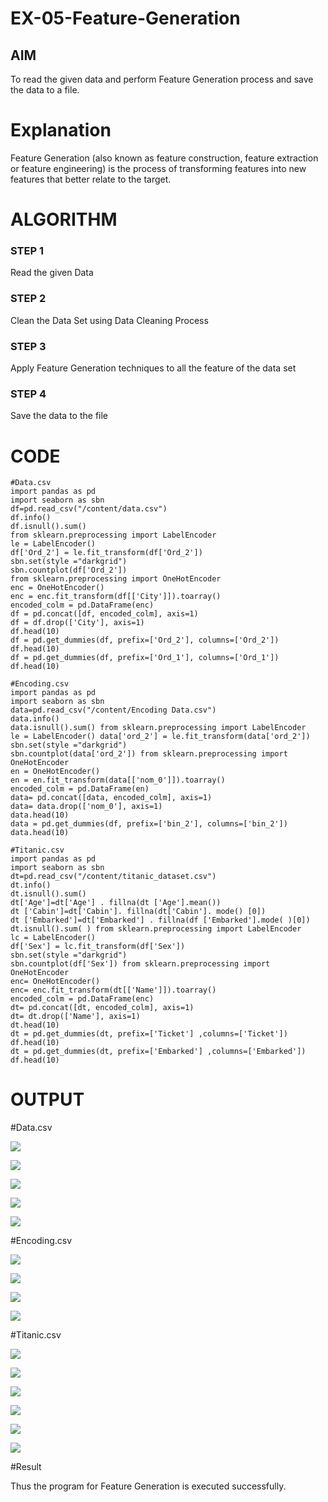 # EX-05-Feature-Generation


## AIM
To read the given data and perform Feature Generation process and save the data to a file. 

# Explanation
Feature Generation (also known as feature construction, feature extraction or feature engineering) is the process of transforming features into new features that better relate to the target.
 

# ALGORITHM
### STEP 1
Read the given Data
### STEP 2
Clean the Data Set using Data Cleaning Process
### STEP 3
Apply Feature Generation techniques to all the feature of the data set
### STEP 4
Save the data to the file


# CODE
```
#Data.csv
import pandas as pd   
import seaborn as sbn 
df=pd.read_csv("/content/data.csv") 
df.info() 
df.isnull().sum()
from sklearn.preprocessing import LabelEncoder 
le = LabelEncoder() 
df['Ord_2'] = le.fit_transform(df['Ord_2']) 
sbn.set(style ="darkgrid") 
sbn.countplot(df['Ord_2'])
from sklearn.preprocessing import OneHotEncoder 
enc = OneHotEncoder() 
enc = enc.fit_transform(df[['City']]).toarray() 
encoded_colm = pd.DataFrame(enc) 
df = pd.concat([df, encoded_colm], axis=1) 
df = df.drop(['City'], axis=1) 
df.head(10) 
df = pd.get_dummies(df, prefix=['Ord_2'], columns=['Ord_2']) 
df.head(10) 
df = pd.get_dummies(df, prefix=['Ord_1'], columns=['Ord_1']) 
df.head(10)

#Encoding.csv
import pandas as pd 
import seaborn as sbn 
data=pd.read_csv("/content/Encoding Data.csv") 
data.info() 
data.isnull().sum() from sklearn.preprocessing import LabelEncoder 
le = LabelEncoder() data['ord_2'] = le.fit_transform(data['ord_2']) 
sbn.set(style ="darkgrid") 
sbn.countplot(data['ord_2']) from sklearn.preprocessing import OneHotEncoder 
en = OneHotEncoder() 
en = en.fit_transform(data[['nom_0']]).toarray() 
encoded_colm = pd.DataFrame(en) 
data= pd.concat([data, encoded_colm], axis=1) 
data= data.drop(['nom_0'], axis=1) 
data.head(10) 
data = pd.get_dummies(df, prefix=['bin_2'], columns=['bin_2']) 
data.head(10)

#Titanic.csv
import pandas as pd 
import seaborn as sbn 
dt=pd.read_csv("/content/titanic_dataset.csv") 
dt.info() 
dt.isnull().sum() 
dt['Age']=dt['Age'] . fillna(dt ['Age'].mean()) 
dt ['Cabin']=dt['Cabin']. fillna(dt['Cabin']. mode() [0]) 
dt ['Embarked']=dt['Embarked'] . fillna(df ['Embarked'].mode( )[0]) 
dt.isnull().sum( ) from sklearn.preprocessing import LabelEncoder 
lc = LabelEncoder() 
df['Sex'] = lc.fit_transform(df['Sex']) 
sbn.set(style ="darkgrid") 
sbn.countplot(df['Sex']) from sklearn.preprocessing import OneHotEncoder 
enc= OneHotEncoder() 
enc= enc.fit_transform(dt[['Name']]).toarray() 
encoded_colm = pd.DataFrame(enc) 
dt= pd.concat([dt, encoded_colm], axis=1) 
dt= dt.drop(['Name'], axis=1) 
dt.head(10) 
dt = pd.get_dummies(dt, prefix=['Ticket'] ,columns=['Ticket']) 
df.head(10) 
dt = pd.get_dummies(dt, prefix=['Embarked'] ,columns=['Embarked']) 
df.head(10)

```

# OUTPUT

#Data.csv

![](https://github.com/Hariharan5354/EX-05-Feature-Generation/blob/main/01.png)

![](https://github.com/Hariharan5354/EX-05-Feature-Generation/blob/main/02.png)

![](https://github.com/Hariharan5354/EX-05-Feature-Generation/blob/main/03.png)

![](https://github.com/Hariharan5354/EX-05-Feature-Generation/blob/main/04.png)

![](https://github.com/Hariharan5354/EX-05-Feature-Generation/blob/main/05.png)


#Encoding.csv

![](https://github.com/Hariharan5354/EX-05-Feature-Generation/blob/main/06.png)

![](https://github.com/Hariharan5354/EX-05-Feature-Generation/blob/main/07.png)

![](https://github.com/Hariharan5354/EX-05-Feature-Generation/blob/main/08.png)

![](https://github.com/Hariharan5354/EX-05-Feature-Generation/blob/main/09.png)


#Titanic.csv

![](https://github.com/Hariharan5354/EX-05-Feature-Generation/blob/main/10.png)

![](https://github.com/Hariharan5354/EX-05-Feature-Generation/blob/main/11.png)

![](https://github.com/Hariharan5354/EX-05-Feature-Generation/blob/main/12.png)

![](https://github.com/Hariharan5354/EX-05-Feature-Generation/blob/main/13.png)

![](https://github.com/Hariharan5354/EX-05-Feature-Generation/blob/main/14.png)

![](https://github.com/Hariharan5354/EX-05-Feature-Generation/blob/main/15.png)


#Result

Thus the program for Feature Generation is executed successfully.
